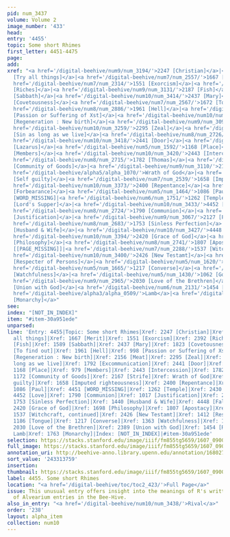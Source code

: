 ```yaml
---
pid: num_3437
volume: Volume 2
image_number: '433'
head:
entry: '4455'
topic: Some short Rhimes
first_letter: 4451-4475
page:
add:
xref: "<a href='/digital-beehive/num9/num_3194/'>2247 [Christian]</a>|<a href='/digital-beehive/num4/num_1186/'>908
  [Try all things]</a>|<a href='/digital-beehive/num7/num_2557/'>1667 [Merit]</a>|<a
  href='/digital-beehive/num7/num_2314/'>1551 [Exorcism]</a>|<a href='/digital-beehive/num10/num_3365/'>2392
  [Riches]</a>|<a href='/digital-beehive/num9/num_3131/'>2187 [Fish]</a>|<a href='/digital-beehive/num7/num_2385/'>1589
  [Sabbath]</a>|<a href='/digital-beehive/num10/num_3414/'>2437 [Mary]</a>|<a href='/digital-beehive/num8/num_2757/'>1823
  [Covetousness]</a>|<a href='/digital-beehive/num7/num_2567/'>1672 [To find out]</a>|<a
  href='/digital-beehive/num8/num_2886/'>1961 [Hell]</a>|<a href='/digital-beehive/num4/num_1331/'>998
  [Passion or Suffering of Xst]</a>|<a href='/digital-beehive/num10/num_3257/'>2293
  [Regeneration : New birth]</a>|<a href='/digital-beehive/num9/num_3098/'>2156 [Meat]</a>|<a
  href='/digital-beehive/num10/num_3259/'>2295 [Zeal]</a>|<a href='/digital-beehive/num10/num_3402/'>2427
  [Sin as long as we live]</a>|<a href='/digital-beehive/num8/num_2726/'>1792 [Excommunication]</a>|<a
  href='/digital-beehive/num10/num_3418/'>2441 [Door]</a>|<a href='/digital-beehive/num10/num_3419/'>2442
  [Lazarus]</a>|<a href='/digital-beehive/num5/num_1592/'>1168 [Place]</a>|<a href='/digital-beehive/num4/num_1308/'>979
  [Members]</a>|<a href='/digital-beehive/num10/num_3420/'>2443 [Intercession]</a>|<a
  href='/digital-beehive/num8/num_2715/'>1782 [Thomas]</a>|<a href='/digital-beehive/num5/num_1599/'>1172
  [Community of Goods]</a>|<a href='/digital-beehive/num9/num_3110/'>2167 [Strife]</a>|<a
  href='/digital-beehive/alpha5/alpha_1070/'>Wrath of God</a>|<a href='/digital-beehive/num10/num_3275/'>2310
  [Self guilty]</a>|<a href='/digital-beehive/num7/num_2539/'>1658 [Imputed righteousness]</a>|<a
  href='/digital-beehive/num10/num_3373/'>2400 [Repentance]</a>|<a href='/digital-beehive/num7/num_2562/'>1669
  [Forbearance]</a>|<a href='/digital-beehive/num5/num_1464/'>1086 [Paul]</a>|4451
  [WORD_MISSING]|<a href='/digital-beehive/num6/num_1751/'>1262 [Temple]</a>|<a href='/digital-beehive/num10/num_3406/'>2430
  [Lord's Supper]</a>|<a href='/digital-beehive/num10/num_3433/'>4452 [Love]</a>|<a
  href='/digital-beehive/num8/num_2724/'>1790 [Communion]</a>|<a href='/digital-beehive/num5/num_1359/'>1017
  [Justification]</a>|<a href='/digital-beehive/num9/num_3067/'>2127 [Faith]</a>|<a
  href='/digital-beehive/num8/num_2683/'>1753 [Sinless Perfection]</a>|<a href='/digital-beehive/num6/num_2102/'>1440
  [Husband & Wife]</a>|<a href='/digital-beehive/num10/num_3427/'>4448 [False Teachers]</a>|<a
  href='/digital-beehive/num10/num_3394/'>2420 [Grace of God]</a>|<a href='/digital-beehive/num7/num_2619/'>1698
  [Philosophy]</a>|<a href='/digital-beehive/num8/num_2741/'>1807 [Apostacy]</a>|1875
  [[PAGE_MISSING]]|<a href='/digital-beehive/num7/num_2288/'>1537 [Witchcraft, continued]</a>|<a
  href='/digital-beehive/num10/num_3400/'>2426 [New Testamt]</a>|<a href='/digital-beehive/num6/num_2039/'>1412
  [Respecter of Persons]</a>|<a href='/digital-beehive/num5/num_1620/'>1186 [Tongue]</a>|<a
  href='/digital-beehive/num5/num_1665/'>1217 [Converse]</a>|<a href='/digital-beehive/num6/num_1937/'>1363
  [Watchfulness]</a>|<a href='/digital-beehive/num5/num_1430/'>1062 [Good Works]</a>|<a
  href='/digital-beehive/num9/num_2965/'>2030 [Love of the Brethren]</a>|<a href='/digital-beehive/num10/num_3362/'>2389
  [Union with God]</a>|<a href='/digital-beehive/num6/num_2131/'>1454 [Reproof]</a>|<a
  href='/digital-beehive/alpha3/alpha_0509/'>Lamb</a>|<a href='/digital-beehive/num8/num_2695/'>1763
  [Monarchy]</a>"
see:
index: "[NOT_IN_INDEX]"
item: "#item-30a951ede"
unparsed:
line: 'Entry: 4455|Topic: Some short Rhimes|Xref: 2247 [Christian]|Xref: 908 [Try
  all things]|Xref: 1667 [Merit]|Xref: 1551 [Exorcism]|Xref: 2392 [Riches]|Xref: 2187
  [Fish]|Xref: 1589 [Sabbath]|Xref: 2437 [Mary]|Xref: 1823 [Covetousness]|Xref: 1672
  [To find out]|Xref: 1961 [Hell]|Xref: 998 [Passion or Suffering of Xst]|Xref: 2293
  [Regeneration : New birth]|Xref: 2156 [Meat]|Xref: 2295 [Zeal]|Xref: 2427 [Sin as
  long as we live]|Xref: 1792 [Excommunication]|Xref: 2441 [Door]|Xref: 2442 [Lazarus]|Xref:
  1168 [Place]|Xref: 979 [Members]|Xref: 2443 [Intercession]|Xref: 1782 [Thomas]|Xref:
  1172 [Community of Goods]|Xref: 2167 [Strife]|Xref: Wrath of God|Xref: 2310 [Self
  guilty]|Xref: 1658 [Imputed righteousness]|Xref: 2400 [Repentance]|Xref: 1669 [Forbearance]|Xref:
  1086 [Paul]|Xref: 4451 [WORD_MISSING]|Xref: 1262 [Temple]|Xref: 2430 [Lord''s Supper]|Xref:
  4452 [Love]|Xref: 1790 [Communion]|Xref: 1017 [Justification]|Xref: 2127 [Faith]|Xref:
  1753 [Sinless Perfection]|Xref: 1440 [Husband & Wife]|Xref: 4448 [False Teachers]|Xref:
  2420 [Grace of God]|Xref: 1698 [Philosophy]|Xref: 1807 [Apostacy]|Xref: 1875 [[PAGE_MISSING]]|Xref:
  1537 [Witchcraft, continued]|Xref: 2426 [New Testamt]|Xref: 1412 [Respecter of Persons]|Xref:
  1186 [Tongue]|Xref: 1217 [Converse]|Xref: 1363 [Watchfulness]|Xref: 1062 [Good Works]|Xref:
  2030 [Love of the Brethren]|Xref: 2389 [Union with God]|Xref: 1454 [Reproof]|Xref:
  Lamb|Xref: 1763 [Monarchy]|Index: [NOT_IN_INDEX]|#item-30a951ede'
selection: https://stacks.stanford.edu/image/iiif/fm855tg5659/1607_0900/407,3759,2968,346/full/0/default.jpg
full_image: https://stacks.stanford.edu/image/iiif/fm855tg5659/1607_0900/full/full/0/default.jpg
annotation_uri: http://beehive-anno.library.upenn.edu/annotation/1680277317451
sort_value: '243313759'
insertion:
thumbnail: https://stacks.stanford.edu/image/iiif/fm855tg5659/1607_0900/407,3759,600,180/250,/0/default.jpg
label: 4455. Some short Rhimes
location: "<a href='/digital-beehive/toc/toc2_423/'>Full Page</a>"
issue: This unusual entry offers insight into the meanings of R's written in the margins
  of Alvearium entries in the Bee-Hive.
also_in_entry: "<a href='/digital-beehive/num10/num_3438/'>Rival</a>"
order: '238'
layout: alpha_item
collection: num10
---
```

